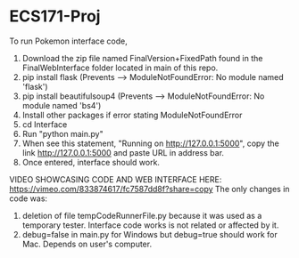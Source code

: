 # ECS171-Proj
To run Pokemon interface code,
1. Download the zip file named FinalVersion+FixedPath found in the FinalWebInterface folder located in main of this repo.
2. pip install flask (Prevents --> ModuleNotFoundError: No module named 'flask')
3. pip install beautifulsoup4 (Prevents --> ModuleNotFoundError: No module named 'bs4')
4. Install other packages if error stating ModuleNotFoundError
5. cd Interface 
6. Run "python main.py"
7. When see this statement, "Running on http://127.0.0.1:5000", copy the link http://127.0.0.1:5000 and paste URL in address bar.
8. Once entered, interface should work.


VIDEO SHOWCASING CODE AND WEB INTERFACE HERE: https://vimeo.com/833874617/fc7587dd8f?share=copy
The only changes in code was:
1. deletion of file tempCodeRunnerFile.py because it was used as a temporary tester. Interface code works is not related or affected by it. 
2. debug=false in main.py for Windows but debug=true should work for Mac. Depends on user's computer.
